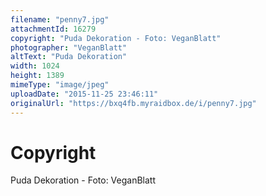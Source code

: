 ```yaml
---
filename: "penny7.jpg"
attachmentId: 16279
copyright: "Puda Dekoration - Foto: VeganBlatt"
photographer: "VeganBlatt"
altText: "Puda Dekoration"
width: 1024
height: 1389
mimeType: "image/jpeg"
uploadDate: "2015-11-25 23:46:11"
originalUrl: "https://bxq4fb.myraidbox.de/i/penny7.jpg"
---
```


# Copyright

Puda Dekoration - Foto: VeganBlatt
